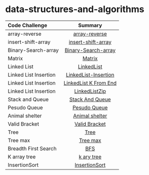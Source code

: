 # data-structures-and-algorithms

| Code Challenge                        | Summary
| :---                      |   :----:
|array-reverse              | [array-reverse](./array-reverse/array-reverse.md)
|insert-shift-array           | [insert-shift-array](./insertShiftArray/InserShiftArray.md)
|Binary-Search-array           | [Binary-Search-array](./array-binary-search/binarySearch.md)
|Matrix           | [Matrix](./matrix/matrix.md)
|Linked List           | [LinkedList](./linkedList/LinkedList.md)
|Linked List Insertion           | [LinkedList-Insertion](./linkedList/Linked-Insertion.md)
|Linked List Insertion           | [LinkedList K From End](./linkedList/kFromEnd.md)
|Linked List Insertion           | [LinkedListZip](./linkedList/ZipList.md)
|Stack and Queue           | [Stack And Queue](./Stack-Queue/StackAndQueue.md)
|Pesudo Queue         | [Pesudo Queue](./Stack-Queue/PseduQueue.md)
|Animal shelter         | [Animal shelter](./Stack-Queue/AnimalShelter.md)
|Valid Bracket         | [Valid Bracket](./Stack-Queue/ValidBracket.md)
|Tree         | [Tree](./Tree/BinaryTree.md)
|Tree max        | [Tree max](./Tree/Tree-max.md)
|Breadth First Search        | [BFS](./Tree/BFS.md)
|K array tree        | [k ary tree](./Tree/k-ary-tree.md)
|InsertionSort        | [InsertionSort](./insertionSort/insertionSort.md)
